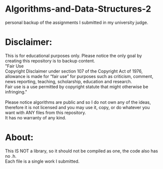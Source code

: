 # Algorithms-and-Data-Structures-2
personal backup of the assignments I submitted in my university judge.<br />

# Disclaimer:
This is for educational purposes only. Please notice the only goal by creating this repository is to backup content.<br />
"Fair Use<br />
Copyright Disclaimer under section 107 of the Copyright Act of 1976, allowance is made for “fair use” for purposes such as criticism, comment, news reporting, teaching, scholarship, education and research.<br />
Fair use is a use permitted by copyright statute that might otherwise be infringing."<br /><br />
Please notice algorithms are public and so I do not own any of the ideas, therefore it is not licensed and you may use it, copy, or do whatever you want with ANY files from this repository.<br />
It has no warranty of any kind.<br />

# About:
This IS NOT a library, so it should not be compiled as one, the code also has no .h.<br />
Each file is a single work I submitted.<br />

